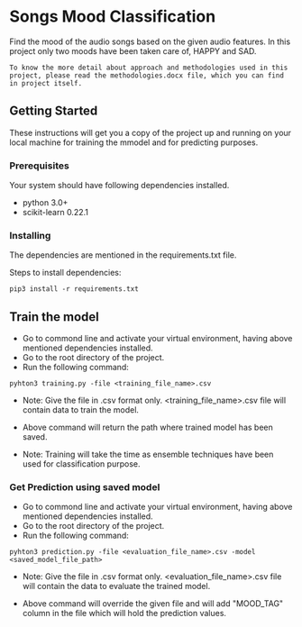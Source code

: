 # Songs Mood Classification

Find the mood of the audio songs based on the given audio features. In this project only two moods have been taken care of, HAPPY and SAD. 

```
To know the more detail about approach and methodologies used in this project, please read the methodologies.docx file, which you can find in project itself.
```

## Getting Started

These instructions will get you a copy of the project up and running on your local machine for training the mmodel and for predicting purposes.

### Prerequisites

Your system should have following dependencies installed.

* python 3.0+ 
* scikit-learn 0.22.1




### Installing

The dependencies are mentioned in the requirements.txt file.

Steps to install dependencies:

```
pip3 install -r requirements.txt
```

## Train the model

* Go to commond line and activate your virtual environment, having above mentioned dependencies installed.
* Go to the root directory of the project. 
* Run the following command:

```
pyhton3 training.py -file <training_file_name>.csv
```

* Note: Give the file in .csv format only. <training_file_name>.csv file will contain data to train the model.

* Above command will return the path where trained model has been saved.

* Note: Training will take the time as ensemble techniques have been used for classification purpose.

### Get Prediction using saved model

* Go to commond line and activate your virtual environment, having above mentioned dependencies installed.
* Go to the root directory of the project. 
* Run the following command:

```
pyhton3 prediction.py -file <evaluation_file_name>.csv -model <saved_model_file_path>
```

* Note: Give the file in .csv format only. <evaluation_file_name>.csv file will contain the data to evaluate the trained model.

* Above command will override the given file and will add "MOOD_TAG" column in the file which will hold the prediction values.

